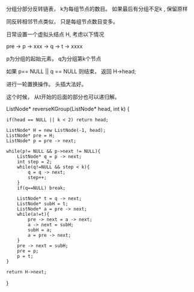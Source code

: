 分组分部分反转链表， k为每组节点的数目。 如果最后有分组不足k , 保留原样

同反转相邻节点类似， 只是每组节点数目变多。

日常设置一个虚拟头结点 H, 考虑以下情况

pre -> p -> xxx -> q -> t -> xxxx

p为分组的起始元素， q为分组第k个节点 

如果 p== NULL || q == NULL 则结束， 返回 H->head;

进行一轮置换操作。
    头插大法好。


这个时候， 从t开始的后面的部分也可以递归解。

ListNode* reverseKGroup(ListNode* head, int k) {

    if(head == NULL || k < 2) return head;

    ListNode* H = new ListNode(-1, head);
    ListNode* pre = H;
    ListNode* p = pre -> next;
    
    while(p!= NULL && p->next != NULL){
        ListNode* q = p -> next;
        int step = 2;
        while(q!=NULL && step < k){
            q = q -> next;
            step++;
        } 
        if(q==NULL) break;

        ListNode* t = q -> next;
        ListNode* subH = t;
        ListNode* a = pre -> next;
        while(a!=t){
            pre -> next = a -> next;
            a -> next = subH;
            subH = a;
            a = pre -> next;
        }
        pre -> next = subH;
        pre = p;
        p = t;
    }

    return H->next;
}